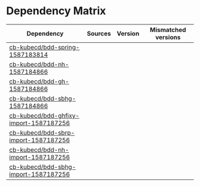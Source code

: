 # Dependency Matrix

Dependency | Sources | Version | Mismatched versions
---------- | ------- | ------- | -------------------
[cb-kubecd/bdd-spring-1587183814](https://github.com/cb-kubecd/bdd-spring-1587183814.git) |  | []() | 
[cb-kubecd/bdd-nh-1587184866](https://github.com/cb-kubecd/bdd-nh-1587184866.git) |  | []() | 
[cb-kubecd/bdd-gh-1587184866](https://github.com/cb-kubecd/bdd-gh-1587184866.git) |  | []() | 
[cb-kubecd/bdd-sbhg-1587184866](https://github.com/cb-kubecd/bdd-sbhg-1587184866.git) |  | []() | 
[cb-kubecd/bdd-ghfjxy-import-1587187256](https://github.com/cb-kubecd/bdd-ghfjxy-import-1587187256.git) |  | []() | 
[cb-kubecd/bdd-sbrp-import-1587187256](https://github.com/cb-kubecd/bdd-sbrp-import-1587187256.git) |  | []() | 
[cb-kubecd/bdd-nh-import-1587187256](https://github.com/cb-kubecd/bdd-nh-import-1587187256.git) |  | []() | 
[cb-kubecd/bdd-sbhg-import-1587187256](https://github.com/cb-kubecd/bdd-sbhg-import-1587187256.git) |  | []() | 
